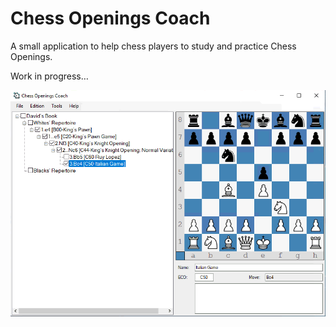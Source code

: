 # Chess Openings Coach

A small application to help chess players to study and practice Chess Openings.

Work in progress…

![SreenShot](/Resources/ScreenShot.png)
